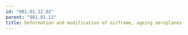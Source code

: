 ```yaml
---
id: "081.01.12.02"
parent: "081.01.12"
title: Deformation and modification of airframe, ageing aeroplanes
---
```

